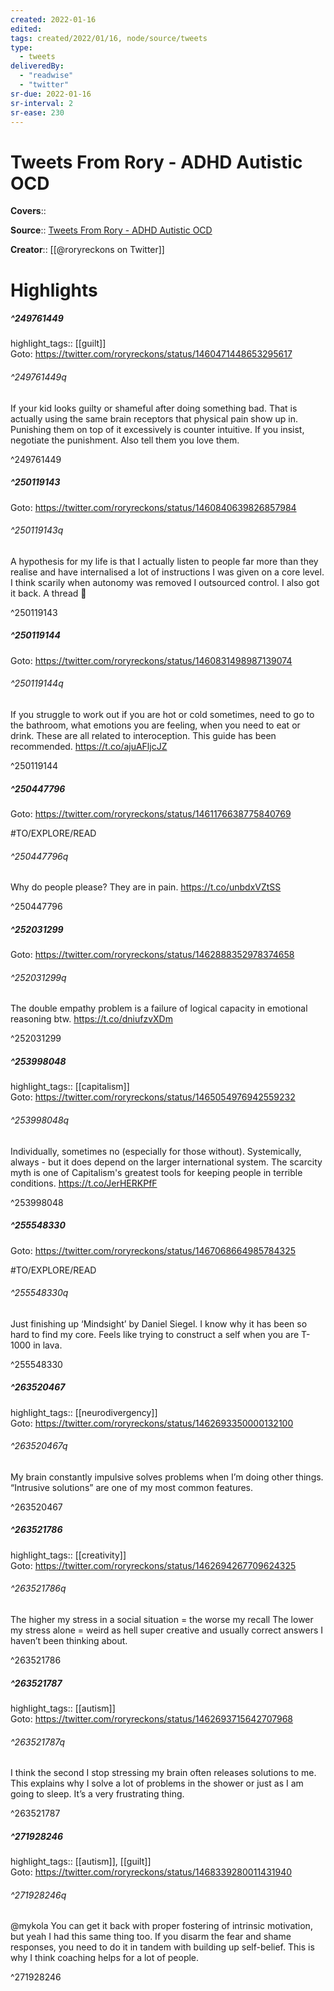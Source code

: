 ```yaml
---
created: 2022-01-16
edited:
tags: created/2022/01/16, node/source/tweets
type: 
  - tweets
deliveredBy: 
  - "readwise"
  - "twitter"
sr-due: 2022-01-16
sr-interval: 2
sr-ease: 230
---
```

# Tweets From Rory - ADHD Autistic OCD

**Covers**:: 

**Source**:: [Tweets From Rory - ADHD Autistic OCD](https://twitter.com/roryreckons)

**Creator**:: [[@roryreckons on Twitter]]

# Highlights
##### ^249761449

highlight_tags:: [[guilt]]   
Goto: https://twitter.com/roryreckons/status/1460471448653295617  

###### ^249761449q

If your kid looks guilty or shameful after doing something bad. That is actually using the same brain receptors that physical pain show up in. Punishing them on top of it excessively is counter intuitive. If you insist, negotiate the punishment. Also tell them you love them. 

^249761449

##### ^250119143


Goto: https://twitter.com/roryreckons/status/1460840639826857984  

###### ^250119143q

A hypothesis for my life is that I actually listen to people far more than they realise and have internalised a lot of instructions I was given on a core level. I think scarily when autonomy was removed I outsourced control. I also got it back. A thread 🧵 

^250119143

##### ^250119144


Goto: https://twitter.com/roryreckons/status/1460831498987139074  

###### ^250119144q

If you struggle to work out if you are hot or cold sometimes, need to go to the bathroom, what emotions you are feeling, when you need to eat or drink. These are all related to interoception. This guide has been recommended.
https://t.co/ajuAFljcJZ 

^250119144

##### ^250447796


Goto: https://twitter.com/roryreckons/status/1461176638775840769  

#TO/EXPLORE/READ  

###### ^250447796q

Why do people please? They are in pain.
https://t.co/unbdxVZtSS 

^250447796

##### ^252031299


Goto: https://twitter.com/roryreckons/status/1462888352978374658  

###### ^252031299q

The double empathy problem is a failure of logical capacity in emotional reasoning btw.
https://t.co/dniufzvXDm 

^252031299

##### ^253998048

highlight_tags:: [[capitalism]]   
Goto: https://twitter.com/roryreckons/status/1465054976942559232  

###### ^253998048q

Individually, sometimes no (especially for those without).
Systemically, always - but it does depend on the larger international system.
The scarcity myth is one of Capitalism's greatest tools for keeping people in terrible conditions. https://t.co/JerHERKPfF 

^253998048

##### ^255548330


Goto: https://twitter.com/roryreckons/status/1467068664985784325  

#TO/EXPLORE/READ  

###### ^255548330q

Just finishing up ‘Mindsight’ by Daniel Siegel. I know why it has been so hard to find my core. Feels like trying to construct a self when you are T-1000 in lava. 

^255548330

##### ^263520467

highlight_tags:: [[neurodivergency]]   
Goto: https://twitter.com/roryreckons/status/1462693350000132100  

###### ^263520467q

My brain constantly impulsive solves problems when I’m doing other things. 
“Intrusive solutions” are one of my most common features. 

^263520467

##### ^263521786

highlight_tags:: [[creativity]]   
Goto: https://twitter.com/roryreckons/status/1462694267709624325  

###### ^263521786q

The higher my stress in a social situation = the worse my recall
The lower my stress alone = weird as hell super creative and usually correct answers I haven’t been thinking about. 

^263521786

##### ^263521787

highlight_tags:: [[autism]]   
Goto: https://twitter.com/roryreckons/status/1462693715642707968  

###### ^263521787q

I think the second I stop stressing my brain often releases solutions to me. This explains why I solve a lot of problems in the shower or just as I am going to sleep. It’s a very frustrating thing. 

^263521787

##### ^271928246

highlight_tags:: [[autism]], [[guilt]]   
Goto: https://twitter.com/roryreckons/status/1468339280011431940  

###### ^271928246q

@mykola You can get it back with proper fostering of intrinsic motivation, but yeah I had this same thing too. If you disarm the fear and shame responses, you need to do it in tandem with building up self-belief. This is why I think coaching helps for a lot of people. 

^271928246

